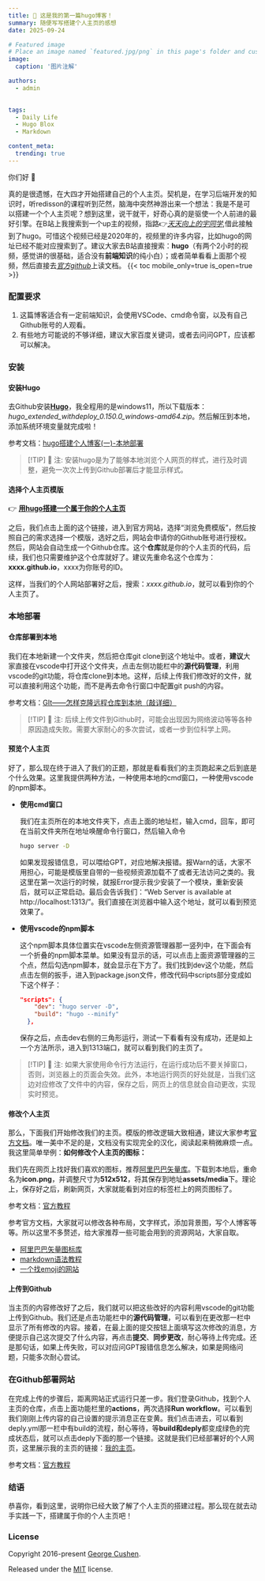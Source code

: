 ```yaml
---
title: 🎉 这是我的第一篇hugo博客！
summary: 随便写写搭建个人主页的感想
date: 2025-09-24

# Featured image
# Place an image named `featured.jpg/png` in this page's folder and customize its options here.
image:
  caption: '图片注解'

authors:
  - admin
  

tags:
  - Daily Life
  - Hugo Blox
  - Markdown

content_meta:
  trending: true
---
```


你们好 👋

真的是很遗憾，在大四才开始搭建自己的个人主页。契机是，在学习后端开发的知识时，听redisson的课程听到茫然，脑海中突然神游出来一个想法：我是不是可以搭建一个个人主页呢？想到这里，说干就干，好奇心真的是驱使一个人前进的最好引擎。在B站上我搜索到一个up主的视频，指路👉[*天天向上的宇同学*](https://www.bilibili.com/video/BV1Gz4y1f7Qj/?p=1),借此接触到了hugo。可惜这个视频已经是2020年的，视频里的许多内容，比如hugo的网址已经不能对应搜索到了。建议大家去B站直接搜索：**hugo**（有两个2小时的视频，感觉讲的很基础，适合没有**前端知识**的纯小白）；或者简单看看上面那个视频，然后直接去[*官方github*](https://github.com/HugoBlox/theme-academic-cv)上读文档。
{{< toc mobile_only=true is_open=true >}}

### 配置要求

1. 这篇博客适合有一定前端知识，会使用VSCode、cmd命令窗，以及有自己Github账号的人观看。
2. 有些地方可能说的不够详细，建议大家百度关键词，或者去问问GPT，应该都可以解决。


[//]: # '[![The template is mobile first with a responsive design to ensure that your site looks stunning on every device.](https://raw.githubusercontent.com/HugoBlox/hugo-blox-builder/main/starters/academic-cv/preview.png)](https://hugoblox.com)'

### 安装
#### 安装Hugo
去Github安装[**Hugo**](https://github.com/gohugoio/hugo/releases)，我全程用的是windows11，所以下载版本：*hugo_extended_withdeploy_0.150.0_windows-amd64.zip*。然后解压到本地，添加系统环境变量就完成啦！

参考文档：[hugo搭建个人博客(一)-本地部署](https://blog.csdn.net/weixin_44356673/article/details/105827107)
>[!TIP] :memo: 注: 安装hugo是为了能够本地浏览个人网页的样式，进行及时调整，避免一次次上传到Github部署后才能显示样式。

#### 选择个人主页模版
👉 [**用hugo搭建一个属于你的个人主页**](https://hugoblox.com/templates/)

之后，我们点击上面的这个链接，进入到官方网站，选择“浏览免费模版”，然后按照自己的需求选择一个模版，选好之后，网站会申请你的Github账号进行授权。然后，网站会自动生成一个Github仓库。这个**仓库**就是你的个人主页的代码，后续，我们也只需要维护这个仓库就好了。建议先重命名这个仓库为：**xxxx.github.io**，xxxx为你账号的ID。

这样，当我们的个人网站部署好之后，搜索：*xxxx.github.io*，就可以看到你的个人主页了。

### 本地部署
#### 仓库部署到本地
我们在本地新建一个文件夹，然后把仓库git clone到这个地址中。或者，**建议**大家直接在vscode中打开这个文件夹，点击左侧功能栏中的**源代码管理**，利用vscode的git功能，将仓库clone到本地。这样，后续上传我们修改好的文件，就可以直接利用这个功能，而不是再去命令行窗口中配置git push的内容。

参考文档：[GIt——怎样克隆远程仓库到本地（敲详细）](https://blog.csdn.net/hanhanwanghaha/article/details/108616911)
>[!TIP] :memo: 注: 后续上传文件到Github时，可能会出现因为网络波动等等各种原因造成失败。需要大家耐心的多次尝试，或者一步到位科学上网。

#### 预览个人主页
好了，那么现在终于进入了我们的正题，那就是看看我们的主页跑起来之后到底是个什么效果。这里我提供两种方法，一种使用本地的cmd窗口，一种使用vscode的npm脚本。
- **使用cmd窗口**

  我们在主页所在的本地文件夹下，点击上面的地址栏，输入cmd，回车，即可在当前文件夹所在地址唤醒命令行窗口，然后输入命令
  ```cmd
  hugo server -D
  ```
  如果发现报错信息，可以喂给GPT，对应地解决报错。报Warn的话，大家不用担心，可能是模版里自带的一些视频资源加载不了或者无法访问之类的。我这里在第一次运行的时候，就报Error提示我少安装了一个模块，重新安装后，就可以正常启动。最后会告诉我们：“Web Server is available at http://localhost:1313/”。我们直接在浏览器中输入这个地址，就可以看到预览效果了。

- **使用vscode的npm脚本**

  这个npm脚本具体位置实在vscode左侧资源管理器那一竖列中，在下面会有一个折叠的npm脚本菜单。如果没有显示的话，可以点击上面资源管理器的三个点，然后勾选npm脚本，就会显示在下方了。我们找到dev这个功能，然后点击左侧的扳手，进入到package.json文件，修改代码中scripts部分变成如下这个样子：
  ```json
  "scripts": {
      "dev": "hugo server -D",
      "build": "hugo --minify"
    },
  ```
  保存之后，点击dev右侧的三角形运行，测试一下看看有没有成功，还是如上一个方法所示，进入到1313端口，就可以看到我们的主页了。
>[!TIP] :memo: 注: 如果大家使用命令行方法运行，在运行成功后不要关掉窗口，否则，浏览器上的页面会失效。此外，本地运行网页的好处就是，当我们这边对应修改了文件中的内容，保存之后，网页上的信息就会自动更改，实现实时预览。

#### 修改个人主页
那么，下面我们开始修改我们的主页。模版的修改逻辑大致相通，建议大家参考[官方文档](https://docs.hugoblox.com/)。唯一美中不足的是，文档没有实现完全的汉化，阅读起来稍微麻烦一点。我这里简单举例：**如何修改个人主页的图标：**

我们先在网页上找好我们喜欢的图标，推荐[阿里巴巴矢量库](https://www.iconfont.cn/)。下载到本地后，重命名为**icon.png**，并调整尺寸为**512x512**，将其保存到地址**assets/media**下。理论上，保存好之后，刷新网页，大家就能看到对应的标签栏上的网页图标了。

  参考文档：[官方教程](https://docs.hugoblox.com/getting-started/customize/#website-icon)

参考官方文档，大家就可以修改各种布局，文字样式，添加背景图，写个人博客等等。所以这里不多赘述，给大家推荐一些可能会用到的资源网站，大家自取。
- [阿里巴巴矢量图标库](https://www.iconfont.cn/)
- [markdown语法教程](https://markdown.com.cn/)
- [一个找emoji的网站](https://emojifinder.com/)

#### 上传到Github
当主页的内容修改好了之后，我们就可以把这些改好的内容利用vscode的git功能上传到Github。我们还是点击功能栏中的**源代码管理**，可以看到在更改那一栏中显示了所有修改的内容。接着，在最上面的提交按钮上面填写这次修改的消息，方便提示自己这次提交了什么内容，再点击**提交**、**同步更改**，耐心等待上传完成。还是那句话，如果上传失败，可以对应问GPT报错信息怎么解决，如果是网络问题，只能多次耐心尝试。

### 在Github部署网站
在完成上传的步骤后，距离网站正式运行只差一步。我们登录Github，找到个人主页的仓库，点击上面功能栏里的**actions**，两次选择**Run workflow**。可以看到我们刚刚上传内容的自己设置的提示消息正在变黄。我们点击进去，可以看到deply.yml那一栏中有build的流程，耐心等待，等**build和deply**都变成绿色的完成状态后，就可以点击deply下面的那一个链接。这就是我们已经部署好的个人网页，这里展示我的主页的链接：[我的主页](https://xiaozhexz246.github.io/)。

参考文档：[官方教程](https://docs.hugoblox.com/tutorial/blog/step-6/)

### 结语
恭喜你，看到这里，说明你已经大致了解了个人主页的搭建过程。那么现在就去动手实践一下，搭建属于你的个人主页吧！

### License

Copyright 2016-present [George Cushen](https://georgecushen.com).

Released under the [MIT](https://github.com/HugoBlox/hugo-blox-builder/blob/main/LICENSE.md) license.
